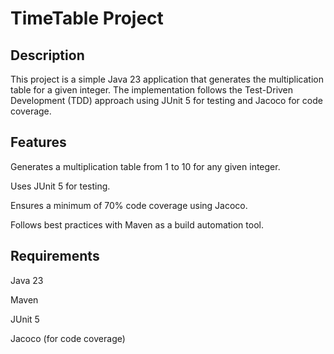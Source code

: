 # TimeTable Project

## Description

This project is a simple Java 23 application that generates the multiplication table for a given integer. 
The implementation follows the Test-Driven Development (TDD) approach using JUnit 5 for testing and Jacoco for code coverage.

## Features

Generates a multiplication table from 1 to 10 for any given integer.

Uses JUnit 5 for testing.

Ensures a minimum of 70% code coverage using Jacoco.

Follows best practices with Maven as a build automation tool.

## Requirements

Java 23

Maven

JUnit 5

Jacoco (for code coverage)

